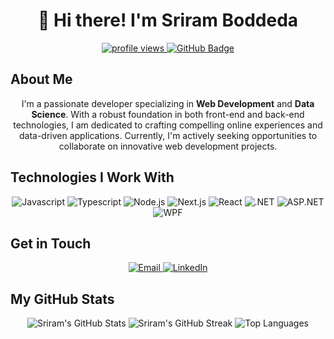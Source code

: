 <h1 align="center">👋 Hi there! I'm Sriram Boddeda</h1>

<p align="center">
  <a href="https://github.com/sriram-boddeda">
    <img src="https://komarev.com/ghpvc/?username=sriram-boddeda&style=flat-square" alt="profile views" />
  </a>
  <a href="https://github.com/sriram-boddeda?tab=followers">
    <img src="https://img.shields.io/github/followers/sriram-boddeda?style=social" alt="GitHub Badge"/>
  </a>
</p>

## About Me

<p align="center">
I'm a passionate developer specializing in <strong>Web Development</strong> and <strong>Data Science</strong>. With a robust foundation in both front-end and back-end technologies, I am dedicated to crafting compelling online experiences and data-driven applications. Currently, I'm actively seeking opportunities to collaborate on innovative web development projects.
</p>

## Technologies I Work With

<p align="center">
  <img src="https://img.shields.io/badge/Javascript-F7DF1E?style=for-the-badge&logo=javascript&logoColor=black" alt="Javascript" />
  <img src="https://img.shields.io/badge/Typescript-3178C6?style=for-the-badge&logo=typescript&logoColor=white" alt="Typescript" />
  <img src="https://img.shields.io/badge/Node.js-339933?style=for-the-badge&logo=node.js&logoColor=white" alt="Node.js" />
  <img src="https://img.shields.io/badge/Next.js-000000?style=for-the-badge&logo=next.js&logoColor=white" alt="Next.js" />
  <img src="https://img.shields.io/badge/React-61DAFB?style=for-the-badge&logo=react&logoColor=black" alt="React" />
  <img src="https://img.shields.io/badge/.NET-512BD4?style=for-the-badge&logo=dotnet&logoColor=white" alt=".NET" />
  <img src="https://img.shields.io/badge/ASP.NET-512BD4?style=for-the-badge&logo=asp.net&logoColor=white" alt="ASP.NET" />
  <img src="https://img.shields.io/badge/WPF-512BD4?style=for-the-badge&logo=windows&logoColor=white" alt="WPF" />
</p>

## Get in Touch

<p align="center">
  <a href="mailto:sriram.b29@outlook.com">
    <img src="https://img.shields.io/badge/Outlook-0078D4?style=for-the-badge&logo=microsoft-outlook&logoColor=white" alt="Email" />
  </a>
  <a href="https://www.linkedin.com/in/sriram-boddeda">
    <img src="https://img.shields.io/badge/LinkedIn-0077B5?style=for-the-badge&logo=linkedin&logoColor=white" alt="LinkedIn" />
  </a>
</p>

## My GitHub Stats

<p align="center">
  <img src="https://github-readme-stats.vercel.app/api?username=sriram-boddeda&show_icons=true&theme=radical" alt="Sriram's GitHub Stats" />
  <img src="https://github-readme-streak-stats.herokuapp.com/?user=sriram-boddeda&theme=dark" alt="Sriram's GitHub Streak" />
  <img src="https://github-readme-stats.vercel.app/api/top-langs/?username=sriram-boddeda&layout=compact&theme=radical" alt="Top Languages" />
</p>
